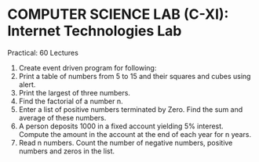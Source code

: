 # COMPUTER SCIENCE LAB (C-XI): Internet Technologies Lab

Practical: 60 Lectures

1. Create event driven program for following:
2. Print a table of numbers from 5 to 15 and their squares and cubes using alert.
3. Print the largest of three numbers.
4. Find the factorial of a number n.
5. Enter a list of positive numbers terminated by Zero. Find the sum and average of these
numbers.
6. A person deposits 1000 in a fixed account yielding 5% interest. Compute the amount in the
account at the end of each year for n years.
7. Read n numbers. Count the number of negative numbers, positive numbers and zeros in the
list.